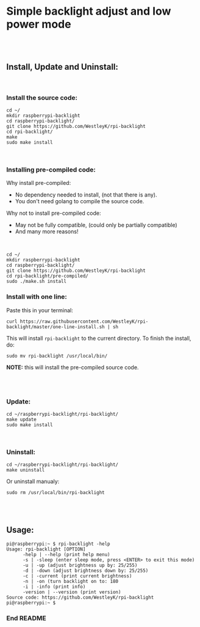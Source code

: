 # Simple backlight adjust and low power mode

<br>
<br>



## Install, Update and Uninstall:

<br>

### Install the source code:

```
cd ~/
mkdir raspberrypi-backlight
cd raspberrypi-backlight/
git clone https://github.com/WestleyK/rpi-backlight
cd rpi-backlight/
make
sudo make install
```
<br>

### Installing pre-compiled code:

Why install pre-compiled:
 - No dependency needed to install, (not that there is any).
 - You don't need golang to compile the source code.

Why not to install pre-compiled code:
 - May not be fully compatible, (could only be partially compatible)
 - And many more reasons!
<br>

```
cd ~/
mkdir raspberrypi-backlight
cd raspberrypi-backlight/
git clone https://github.com/WestleyK/rpi-backlight
cd rpi-backlight/pre-compiled/
sudo ./make.sh install
```

### Install with one line:

Paste this in your terminal:
```
curl https://raw.githubusercontent.com/WestleyK/rpi-backlight/master/one-line-install.sh | sh
```
This will install `rpi-backlight` to the current directory.
To finish the install, do:
```
sudo mv rpi-backlight /usr/local/bin/
```

**NOTE:** this will install the pre-compiled source code.

<br>
<br>

### Update:

```
cd ~/raspberrypi-backlight/rpi-backlight/
make update
sudo make install
```
<br>

### Uninstall:

```
cd ~/raspberrypi-backlight/rpi-backlight/
make uninstall
```
Or uninstall manualy:
```
sudo rm /usr/local/bin/rpi-backlight
```

<br>
<br>

## Usage:

```
pi@raspberrypi:~ $ rpi-backlight -help
Usage: rpi-backlight [OPTION]
      -help | --help (print help menu)
      -s | -sleep (enter sleep mode, press <ENTER> to exit this mode)
      -u | -up (adjust brightness up by: 25/255)
      -d | -down (adjust brightness down by: 25/255)
      -c | -current (print current brightness)
      -n | -on (turn backlight on to: 180
      -i | -info (print info)
      -version | --version (print version)
Source code: https://github.com/WestleyK/rpi-backlight
pi@raspberrypi:~ $ 
```


### End README


<br>
<br>



